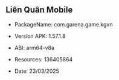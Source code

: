 ## Liên Quân Mobile
- PackageName: com.garena.game.kgvn

- Version APK: 1.57.1.8

- ABI: arm64-v8a

- Resources: 136405864

- Date: 23/03/2025
